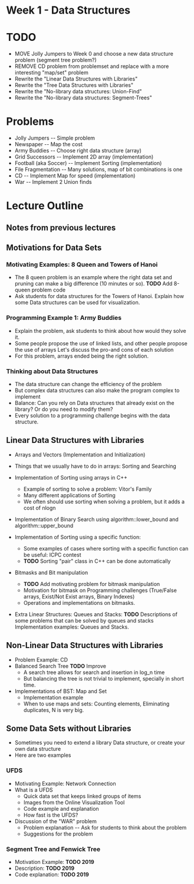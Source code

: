 Week 1 - Data Structures
========================

# TODO
- MOVE Jolly Jumpers to Week 0 and choose a new data structure problem (segment tree problem?)
- REMOVE CD problem from problemset and replace with a more interesting "map/set" problem
- Rewrite the "Linear Data Structures with Libraries"
- Rewrite the "Tree Data Structures with Libraries"
- Rewrite the "No-library data structures: Union-Find"
- Rewrite the "No-library data structures: Segment-Trees"


# Problems
- Jolly Jumpers -- Simple problem
- Newspaper -- Map the cost
- Army Buddies -- Choose right data structure (array)
- Grid Successors -- Implement 2D array (implementation)
- Football (aka Soccer) -- Implement Sorting (implementation)
- File Fragmentation -- Many solutions, map of bit combinations is one
- CD -- Implement Map for speed (implementation)
- War -- Implement 2 Union finds

# Lecture Outline

## Notes from previous lectures

## Motivations for Data Sets
### Motivating Examples: 8 Queen and Towers of Hanoi
- The 8 queen problem is an example where the right data set and pruning 
  can make a big difference (10 minutes or so). **TODO** Add 8-queen problem code
- Ask students for data structures for the Towers of Hanoi. Explain how some 
  Data structures can be used for visualization.

### Programming Example 1: Army Buddies
- Explain the problem, ask students to think about how would they solve it.
- Some people propose the use of linked lists, and other people propose the use of arrays
  Let's discuss the pro-and cons of each solution
- For this problem, arrays ended being the right solution.

### Thinking about Data Structures
- The data structure can change the efficiency of the problem
- But complex data structures can also make the program complex to implement
- Balance: Can you rely on Data structures that already exist on the library? Or do you need to modify them?
- Every solution to a programming challenge begins with the data structure.

## Linear Data Structures with Libraries
- Arrays and Vectors (Implementation and Initialization)
- Things that we usually have to do in arrays: Sorting and Searching
- Implementation of Sorting using arrays in C++ 
  - Example of sorting to solve a problem: Vitor's Family
  - Many different applications of Sorting
  - We often should use sorting when solving a problem, but it adds a cost of nlogn
- Implementation of Binary Search using algorithm::lower_bound and algorithm::upper_bound
- Implementation of Sorting using a specific function:
  - Some examples of cases where sorting with a specific function can be useful: ICPC contest
  - **TODO** Sorting "pair" class in C++ can be done automatically

- Bitmasks and Bit manipulation
  - **TODO** Add motivating problem for bitmask manipulation
  - Motivation for bitmask on Programming challenges (True/False arrays, Exist/Not Exist arrays, Binary Indexes)
  - Operations and implementations on bitmasks.

- Extra Linear Structures: Queues and Stacks: 
  **TODO** Descriptions of some problems that can be solved by queues and stacks
  Implementation examples: Queues and Stacks.

## Non-Linear Data Structures with Libraries

- Problem Example: CD
- Balanced Search Tree **TODO** Improve
  - A search tree allows for search and insertion in log_n time
  - But balancing the tree is not trivial to implement, specially in short time.
- Implementations of BST: Map and Set
  - Implementation example
  - When to use maps and sets: Counting elements, Eliminating duplicates, N is very big.
  
## Some Data Sets without Libraries
- Sometimes you need to extend a library Data structure, or create your own data structure
- Here are two examples

### UFDS
- Motivating Example: Network Connection
- What is a UFDS
  - Quick data set that keeps linked groups of items
  - Images from the Online Visualization Tool
  - Code example and explanation
  - How fast is the UFDS?
- Discussion of the "WAR" problem
  - Problem explanation -- Ask for students to think about the problem
  - Suggestions for the problem
  
### Segment Tree and Fenwick Tree
- Motivation Example: **TODO 2019**
- Description: **TODO 2019**
- Code explanation: **TODO 2019**





